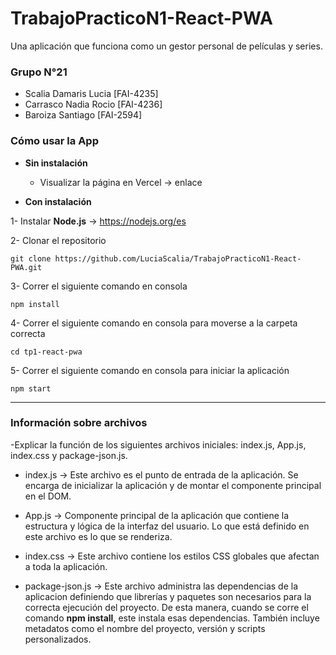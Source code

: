 # TrabajoPracticoN1-React-PWA
Una aplicación que funciona como un gestor personal de películas y series.

### Grupo N°21
* Scalia Damaris Lucia [FAI-4235]
* Carrasco Nadia Rocio [FAI-4236]
* Baroiza Santiago [FAI-2594]

### Cómo usar la App

* **Sin instalación**
    * Visualizar la página en Vercel → enlace

* **Con instalación**

1- Instalar **Node.js** → https://nodejs.org/es

2- Clonar el repositorio 
```
git clone https://github.com/LuciaScalia/TrabajoPracticoN1-React-PWA.git
```

3- Correr el siguiente comando en consola
```
npm install
```

4- Correr el siguiente comando en consola para moverse a la carpeta correcta
```
cd tp1-react-pwa
```

5- Correr el siguiente comando en consola para iniciar la aplicación
```
npm start
```
---

### Información sobre archivos

-Explicar la función de los siguientes archivos iniciales: index.js, App.js, index.css y package-json.js.

* index.js → Este archivo es el punto de entrada de la aplicación. Se encarga de inicializar la aplicación y de montar el componente principal en el DOM.

* App.js → Componente principal de la aplicación que contiene la estructura y lógica de la interfaz del usuario. Lo que está definido en este archivo es lo que se renderiza.

* index.css → Este archivo contiene los estilos CSS globales que afectan a toda la aplicación. 

* package-json.js → Este archivo administra las dependencias de la aplicacion definiendo que librerías y paquetes son necesarios para la correcta ejecución del proyecto. De esta manera, cuando se corre el comando **npm install**, este instala esas dependencias. También incluye metadatos como el nombre del proyecto, versión y scripts personalizados.